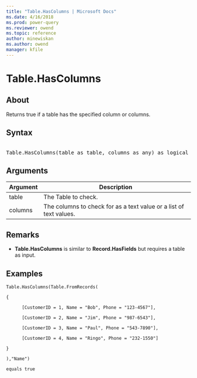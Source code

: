 ```yaml
---
title: "Table.HasColumns | Microsoft Docs"
ms.date: 4/16/2018
ms.prod: power-query
ms.reviewer: owend
ms.topic: reference
author: minewiskan
ms.author: owend
manager: kfile
---
```

# Table.HasColumns

  
## About  
Returns true if a table has the specified column or columns.  

## Syntax

<pre> 
Table.HasColumns(table as table, columns as any) as logical  
</pre>
  
## Arguments  
  
|Argument|Description|  
|------------|---------------|  
|table|The Table to check.|  
|columns|The columns to check for as a text value or a list of text values.|  
  
## <a name="__toc360793125"></a>Remarks  
  
-   **Table.HasColumns** is similar to **Record.HasFields** but requires a table as input.  
  
## Examples  
  
```powerquery-m
Table.HasColumns(Table.FromRecords(  
  
{  
  
      [CustomerID = 1, Name = "Bob", Phone = "123-4567"],  
  
      [CustomerID = 2, Name = "Jim", Phone = "987-6543"],  
  
      [CustomerID = 3, Name = "Paul", Phone = "543-7890"],  
  
      [CustomerID = 4, Name = "Ringo", Phone = "232-1550"]  
  
}  
  
),"Name")  
  
equals true  
```  
